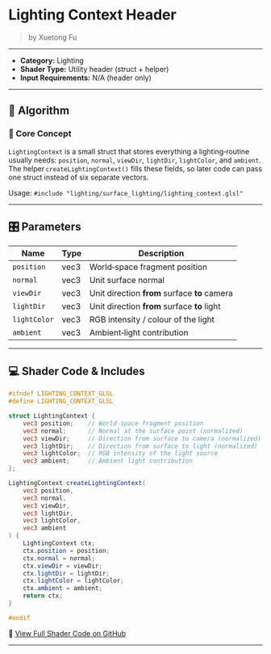 <div class="container">
    <h1 class="main-heading">Lighting Context Header</h1>
    <blockquote class="author">by Xuetong Fu</blockquote>
</div>

---

- **Category:** Lighting
- **Shader Type:** Utility header (struct + helper)
- **Input Requirements:** N/A (header only)
---

## 🧠 Algorithm

### 🔷 Core Concept

`LightingContext` is a small struct that stores everything a lighting‑routine usually needs: `position`, `normal`, `viewDir`, `lightDir`, `lightColor`, and `ambient`.
The helper `createLightingContext()` fills these fields, so later code can pass one struct instead of six separate vectors.

Usage: `#include "lighting/surface_lighting/lighting_context.glsl"`

---
## 🎛️ Parameters

| Name         | Type | Description                              |
|--------------|------|------------------------------------------|
| `position`   | vec3 | World‑space fragment position            |
| `normal`     | vec3 | Unit surface normal                      |
| `viewDir`    | vec3 | Unit direction **from** surface **to** camera |
| `lightDir`   | vec3 | Unit direction **from** surface **to** light  |
| `lightColor` | vec3 | RGB intensity / colour of the light      |
| `ambient`    | vec3 | Ambient‑light contribution               |

---

## 💻 Shader Code & Includes
<!--
if you want to put small code snippet
-->
```glsl
#ifndef LIGHTING_CONTEXT_GLSL
#define LIGHTING_CONTEXT_GLSL

struct LightingContext {
    vec3 position;    // World-space fragment position
    vec3 normal;      // Normal at the surface point (normalized)
    vec3 viewDir;     // Direction from surface to camera (normalized)
    vec3 lightDir;    // Direction from surface to light (normalized)
    vec3 lightColor;  // RGB intensity of the light source
    vec3 ambient;     // Ambient light contribution
};

LightingContext createLightingContext(
    vec3 position,
    vec3 normal,
    vec3 viewDir,
    vec3 lightDir,
    vec3 lightColor,
    vec3 ambient
) {
    LightingContext ctx;
    ctx.position = position;
    ctx.normal = normal;
    ctx.viewDir = viewDir;
    ctx.lightDir = lightDir;
    ctx.lightColor = lightColor;
    ctx.ambient = ambient;
    return ctx;
}

#endif
```

🔗 [View Full Shader Code on GitHub](https://github.com/friedaxvictoria/procedural_shader_framework/blob/main/shaders/shaders/lighting/surface_lighting/lighting_context.glsl)

---
